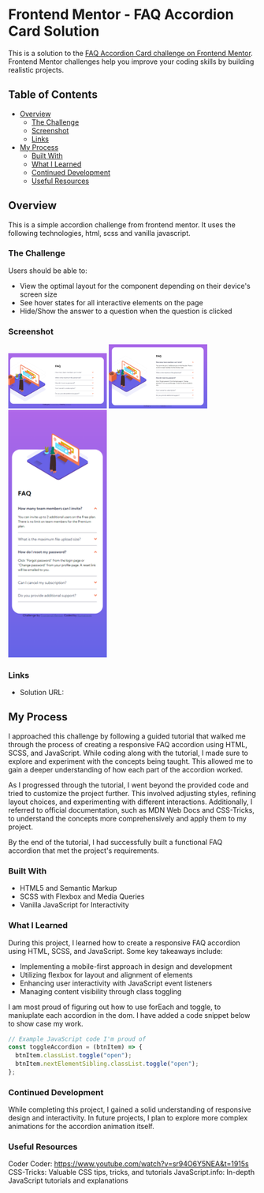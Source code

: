 # Frontend Mentor - FAQ Accordion Card Solution

This is a solution to the [FAQ Accordion Card challenge on Frontend Mentor](https://www.frontendmentor.io/challenges/faq-accordion-card-XlyjD0Oam). Frontend Mentor challenges help you improve your coding skills by building realistic projects.

## Table of Contents

- [Overview](#overview)
  - [The Challenge](#the-challenge)
  - [Screenshot](#screenshot)
  - [Links](#links)
- [My Process](#my-process)
  - [Built With](#built-with)
  - [What I Learned](#what-i-learned)
  - [Continued Development](#continued-development)
  - [Useful Resources](#useful-resources)

## Overview

This is a simple accordion challenge from frontend mentor. It uses the following technologies, html, scss and vanilla javascript.

### The Challenge

Users should be able to:

- View the optimal layout for the component depending on their device's screen size
- See hover states for all interactive elements on the page
- Hide/Show the answer to a question when the question is clicked

### Screenshot

<img src="./image.png" alt="Accordion with tabs closed desktop view" width="200" />
<img src="./image-1.png" alt="Accordion with tabs open desktop view" width="200" />
<img src="./image-2.png" alt="Accordion with tabs open mobile view" width="200" />

### Links

- Solution URL:

## My Process

I approached this challenge by following a guided tutorial that walked me through the process of creating a responsive FAQ accordion using HTML, SCSS, and JavaScript. While coding along with the tutorial, I made sure to explore and experiment with the concepts being taught. This allowed me to gain a deeper understanding of how each part of the accordion worked.

As I progressed through the tutorial, I went beyond the provided code and tried to customize the project further. This involved adjusting styles, refining layout choices, and experimenting with different interactions. Additionally, I referred to official documentation, such as MDN Web Docs and CSS-Tricks, to understand the concepts more comprehensively and apply them to my project.

By the end of the tutorial, I had successfully built a functional FAQ accordion that met the project's requirements.

### Built With

- HTML5 and Semantic Markup
- SCSS with Flexbox and Media Queries
- Vanilla JavaScript for Interactivity

### What I Learned

During this project, I learned how to create a responsive FAQ accordion using HTML, SCSS, and JavaScript. Some key takeaways include:

- Implementing a mobile-first approach in design and development
- Utilizing flexbox for layout and alignment of elements
- Enhancing user interactivity with JavaScript event listeners
- Managing content visibility through class toggling

I am most proud of figuring out how to use forEach and toggle, to maniuplate each accordion in the dom. I have added a code snippet below to show case my work.

```javascript
// Example JavaScript code I'm proud of
const toggleAccordion = (btnItem) => {
  btnItem.classList.toggle("open");
  btnItem.nextElementSibling.classList.toggle("open");
};

```

### Continued Development

While completing this project, I gained a solid understanding of responsive design and interactivity. In future projects, I plan to explore more complex animations for the accordion animation itself.

### Useful Resources

Coder Coder: https://www.youtube.com/watch?v=sr94O6Y5NEA&t=1915s
CSS-Tricks: Valuable CSS tips, tricks, and tutorials
JavaScript.info: In-depth JavaScript tutorials and explanations
